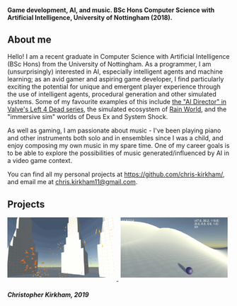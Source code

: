#### Game development, AI, and music. BSc Hons Computer Science with Artificial Intelligence, University of Nottingham (2018).

## About me
Hello! I am a recent graduate in Computer Science with Artificial Intelligence (BSc Hons) from the University of Nottingham.
As a programmer, I am (unsurprisingly) interested in AI, especially intelligent agents and machine learning; as an avid gamer and aspiring game developer, I find particularly exciting the potential for unique and emergent player experience through the use of intelligent agents, procedural generation and other simulated systems. Some of my favourite examples of this include [the "AI Director" in Valve's Left 4 Dead series](https://steamcdn-a.akamaihd.net/apps/valve/2009/ai_systems_of_l4d_mike_booth.pdf#page=55), the simulated ecosystem of [Rain World](http://rainworldgame.com/), and the "immersive sim" worlds of Deus Ex and System Shock.

As well as gaming, I am passionate about music - I've been playing piano and other instruments both solo and in ensembles since I was a child, and enjoy composing my own music in my spare time. One of my career goals is to be able to explore the possibilities of music generated/influenced by AI in a video game context. 

You can find all my personal projects at <https://github.com/chris-kirkham/>, and email me at <chris.kirkham11@gmail.com>. 

## Projects
<div style="position:relative; height:100%; width:100%;">
  <a href="boids.html" title="Boids">
    <img src="images/boids/README_1.gif" style="float: center; width: 48%; margin-left: 0%; margin-right: 1%; margin-bottom: 0.5em;"/>
  </a>
  <a href="endlessRoller.html" title="Endless Roller">
    <img src="images/endless-roller/README_Camera.gif" style="float:center; width: 48%; margin-left: 1%; margin-right: 0%; margin-bottom:     0.5em;"/>
  </a>
  <p style="clear: both;"></p>
</div>

##### Christopher Kirkham, 2019
